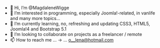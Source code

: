 - 👋 Hi, I’m @MagdaleneWigge
- 👀 I’m interested in programming, especially Joomla!-related, in vanlife and many more topics...
- 🌱 I’m currently learning, no, refreshing and updating CSS3, HTML5, Joomla!4 and Bootstrap 5.1
- 💞️ I’m looking to collaborate on projects as a freelancer / remote
- 📫 How to reach me ... -> ... o__lena@hotmail.com 

<!---
MagdaleneWigge/MagdaleneWigge is a ✨ special ✨ repository because its `README.md` (this file) appears on your GitHub profile.
You can click the Preview link to take a look at your changes.
--->

